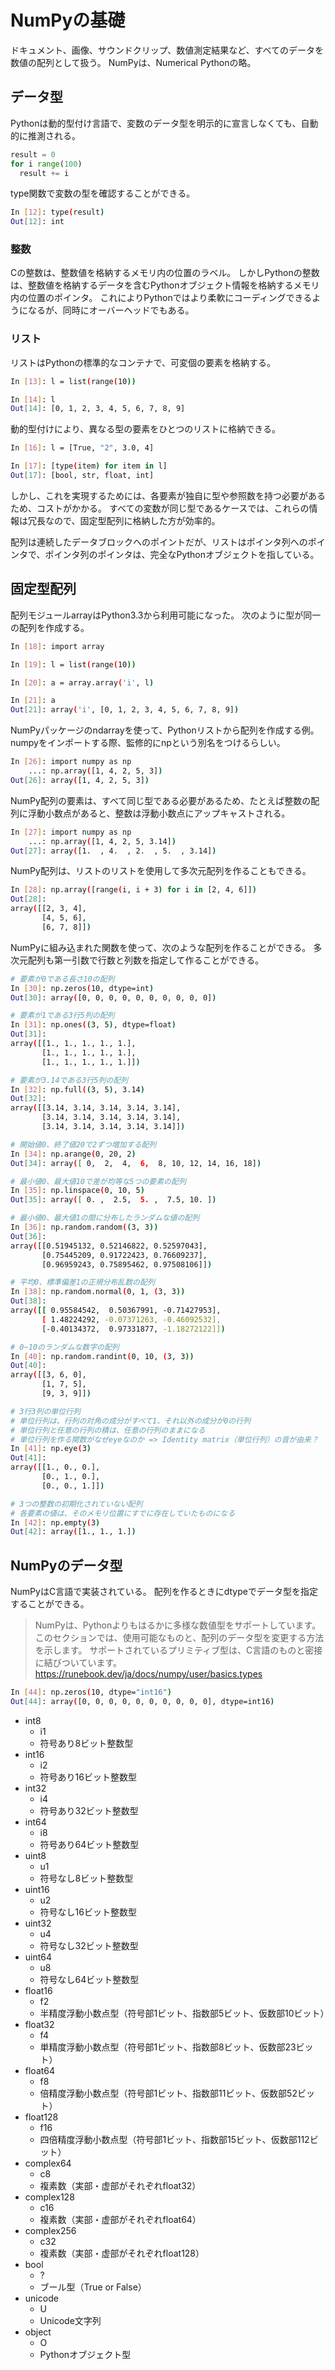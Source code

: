 # NumPyの基礎

ドキュメント、画像、サウンドクリップ、数値測定結果など、すべてのデータを数値の配列として扱う。
NumPyは、Numerical Pythonの略。

## データ型

Pythonは動的型付け言語で、変数のデータ型を明示的に宣言しなくても、自動的に推測される。

```python
result = 0
for i range(100)
  result += i
```

type関数で変数の型を確認することができる。

```bash
In [12]: type(result)
Out[12]: int
```

### 整数

Cの整数は、整数値を格納するメモリ内の位置のラベル。
しかしPythonの整数は、整数値を格納するデータを含むPythonオブジェクト情報を格納するメモリ内の位置のポインタ。
これによりPythonではより柔軟にコーディングできるようになるが、同時にオーバーヘッドでもある。

### リスト

リストはPythonの標準的なコンテナで、可変個の要素を格納する。

```bash
In [13]: l = list(range(10))

In [14]: l
Out[14]: [0, 1, 2, 3, 4, 5, 6, 7, 8, 9]
```

動的型付けにより、異なる型の要素をひとつのリストに格納できる。

```bash
In [16]: l = [True, "2", 3.0, 4]

In [17]: [type(item) for item in l]
Out[17]: [bool, str, float, int]
```

しかし、これを実現するためには、各要素が独自に型や参照数を持つ必要があるため、コストがかかる。
すべての変数が同じ型であるケースでは、これらの情報は冗長なので、固定型配列に格納した方が効率的。

配列は連続したデータブロックへのポイントだが、リストはポインタ列へのポインタで、ポインタ列のポインタは、完全なPythonオブジェクトを指している。

## 固定型配列

配列モジュールarrayはPython3.3から利用可能になった。
次のように型が同一の配列を作成する。

```bash
In [18]: import array

In [19]: l = list(range(10))

In [20]: a = array.array('i', l)

In [21]: a
Out[21]: array('i', [0, 1, 2, 3, 4, 5, 6, 7, 8, 9])
```

NumPyパッケージのndarrayを使って、Pythonリストから配列を作成する例。
numpyをインポートする際、監修的にnpという別名をつけるらしい。

```bash
In [26]: import numpy as np
    ...: np.array([1, 4, 2, 5, 3])
Out[26]: array([1, 4, 2, 5, 3])
```

NumPy配列の要素は、すべて同じ型である必要があるため、たとえば整数の配列に浮動小数点があると、整数は浮動小数点にアップキャストされる。

```bash
In [27]: import numpy as np
    ...: np.array([1, 4, 2, 5, 3.14])
Out[27]: array([1.  , 4.  , 2.  , 5.  , 3.14])
```

NumPy配列は、リストのリストを使用して多次元配列を作ることもできる。

```bash
In [28]: np.array([range(i, i + 3) for i in [2, 4, 6]])
Out[28]: 
array([[2, 3, 4],
       [4, 5, 6],
       [6, 7, 8]])
```

NumPyに組み込まれた関数を使って、次のような配列を作ることができる。
多次元配列も第一引数で行数と列数を指定して作ることができる。

```bash
# 要素が0である長さ10の配列
In [30]: np.zeros(10, dtype=int)
Out[30]: array([0, 0, 0, 0, 0, 0, 0, 0, 0, 0])

# 要素が1である3行5列の配列
In [31]: np.ones((3, 5), dtype=float)
Out[31]: 
array([[1., 1., 1., 1., 1.],
       [1., 1., 1., 1., 1.],
       [1., 1., 1., 1., 1.]])

# 要素が3.14である3行5列の配列
In [32]: np.full((3, 5), 3.14)
Out[32]: 
array([[3.14, 3.14, 3.14, 3.14, 3.14],
       [3.14, 3.14, 3.14, 3.14, 3.14],
       [3.14, 3.14, 3.14, 3.14, 3.14]])

# 開始値0、終了値20で2ずつ増加する配列
In [34]: np.arange(0, 20, 2)
Out[34]: array([ 0,  2,  4,  6,  8, 10, 12, 14, 16, 18])

# 最小値0、最大値10で差が均等な5つの要素の配列
In [35]: np.linspace(0, 10, 5)
Out[35]: array([ 0. ,  2.5,  5. ,  7.5, 10. ])

# 最小値0、最大値1の間に分布したランダムな値の配列
In [36]: np.random.random((3, 3))
Out[36]: 
array([[0.51945132, 0.52146822, 0.52597043],
       [0.75445209, 0.91722423, 0.76609237],
       [0.96959243, 0.75895462, 0.97508106]])

# 平均0、標準偏差1の正規分布乱数の配列
In [38]: np.random.normal(0, 1, (3, 3))
Out[38]: 
array([[ 0.95584542,  0.50367991, -0.71427953],
       [ 1.48224292, -0.07371263, -0.46092532],
       [-0.40134372,  0.97331877, -1.18272122]])

# 0~10のランダムな数字の配列
In [40]: np.random.randint(0, 10, (3, 3))
Out[40]: 
array([[3, 6, 0],
       [1, 7, 5],
       [9, 3, 9]])

# 3行3列の単位行列
# 単位行列は、行列の対角の成分がすべて1、それ以外の成分が0の行列
# 単位行列と任意の行列の積は、任意の行列のままになる
# 単位行列を作る関数がなぜeyeなのか => Identity matrix（単位行列）の音が由来？
In [41]: np.eye(3)
Out[41]: 
array([[1., 0., 0.],
       [0., 1., 0.],
       [0., 0., 1.]])

# 3つの整数の初期化されていない配列
# 各要素の値は、そのメモリ位置にすでに存在していたものになる
In [42]: np.empty(3)
Out[42]: array([1., 1., 1.])
```

## NumPyのデータ型

NumPyはC言語で実装されている。
配列を作るときにdtypeでデータ型を指定することができる。

> NumPyは、Pythonよりもはるかに多様な数値型をサポートしています。このセクションでは、使用可能なものと、配列のデータ型を変更する方法を示します。
> サポートされているプリミティブ型は、C言語のものと密接に結びついています。
> https://runebook.dev/ja/docs/numpy/user/basics.types

```bash
In [44]: np.zeros(10, dtype="int16")
Out[44]: array([0, 0, 0, 0, 0, 0, 0, 0, 0, 0], dtype=int16)
```

- int8	
  - i1
  - 符号あり8ビット整数型
- int16	
  - i2
  - 符号あり16ビット整数型
- int32	
  - i4
  - 符号あり32ビット整数型
- int64	
  - i8
  - 符号あり64ビット整数型
- uint8	
  - u1
  - 符号なし8ビット整数型
- uint16	
  - u2
  - 符号なし16ビット整数型
- uint32	
  - u4
  - 符号なし32ビット整数型
- uint64	
  - u8
  - 符号なし64ビット整数型
- float16	
  - f2
  - 半精度浮動小数点型（符号部1ビット、指数部5ビット、仮数部10ビット）
- float32	
  - f4
  - 単精度浮動小数点型（符号部1ビット、指数部8ビット、仮数部23ビット）
- float64	
  - f8
  - 倍精度浮動小数点型（符号部1ビット、指数部11ビット、仮数部52ビット）
- float128	
  - f16
  - 四倍精度浮動小数点型（符号部1ビット、指数部15ビット、仮数部112ビット）
- complex64	
  - c8
  - 複素数（実部・虚部がそれぞれfloat32）
- complex128	
  - c16
  - 複素数（実部・虚部がそれぞれfloat64）
- complex256	
  - c32
  - 複素数（実部・虚部がそれぞれfloat128）
- bool	
  - ?
  - ブール型（True or False）
- unicode	
  - U
  - Unicode文字列
- object	
  - O
  - Pythonオブジェクト型

